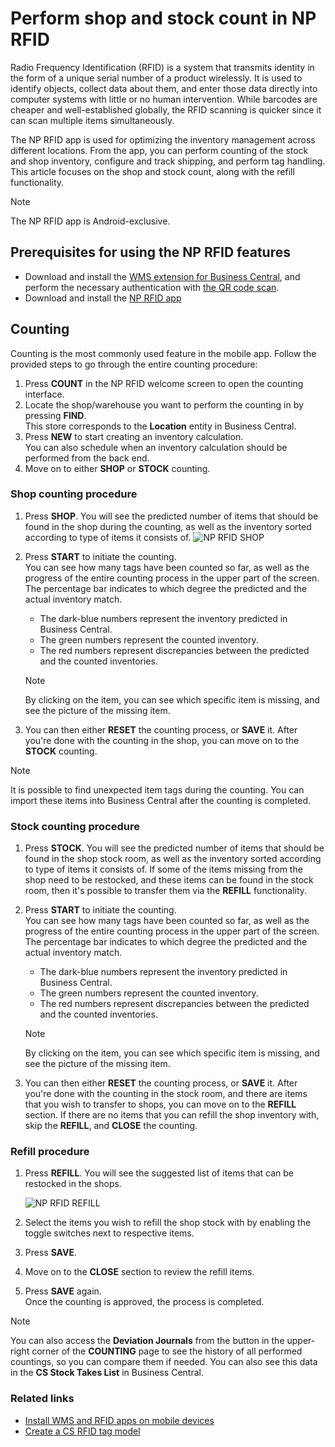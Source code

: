 # Perform shop and stock count in NP RFID

Radio Frequency Identification (RFID) is a system that transmits identity in the form of a unique serial number of a product wirelessly. It is used to identify objects, collect data about them, and enter those data directly into computer systems with little or no human intervention. While barcodes are cheaper and well-established globally, the RFID scanning is quicker since it can scan multiple items simultaneously. 

The NP RFID app is used for optimizing the inventory management across different locations. From the app, you can perform counting of the stock and shop inventory, configure and track shipping, and perform tag handling. This article focuses on the shop and stock count, along with the refill functionality. 

> [!Note]
> The NP RFID app is Android-exclusive.

## Prerequisites for using the NP RFID features

- Download and install the [WMS extension for Business Central](Install-NP-WMS.md), and perform the necessary authentication with [the QR code scan](create-qr-codes.md).
- Download and install the [NP RFID app](../howto/install-mobile-apps.md)

## Counting

Counting is the most commonly used feature in the mobile app. Follow the provided steps to go through the entire counting procedure:

1. Press **COUNT** in the NP RFID welcome screen to open the counting interface. 
2. Locate the shop/warehouse you want to perform the counting in by pressing **FIND**.      
   This store corresponds to the **Location** entity in Business Central. 
3. Press **NEW** to start creating an inventory calculation.          
   You can also schedule when an inventory calculation should be performed from the back end.
4. Move on to either **SHOP** or **STOCK** counting.

### Shop counting procedure

1. Press **SHOP**.
   You will see the predicted number of items that should be found in the shop during the counting, as well as the inventory sorted according to type of items it consists of. 
   ![NP RFID SHOP](../images/NP_RFID_SHOP.PNG)
2. Press **START** to initiate the counting.   
   You can see how many tags have been counted so far, as well as the progress of the entire counting process in the upper part of the screen. The percentage bar indicates to which degree the predicted and the actual inventory match. 
   - The dark-blue numbers represent the inventory predicted in Business Central.
   - The green numbers represent the counted inventory.
   - The red numbers represent discrepancies between the predicted and the counted inventories. 

    > [!Note]
    > By clicking on the item, you can see which specific item is missing, and see the picture of the missing item.

3. You can then either **RESET** the counting process, or **SAVE** it. 
   After you're done with the counting in the shop, you can move on to the **STOCK** counting.

> [!Note]
> It is possible to find unexpected item tags during the counting. You can import these items into Business Central after the counting is completed. 

### Stock counting procedure

1. Press **STOCK**.
   You will see the predicted number of items that should be found in the shop stock room, as well as the inventory sorted according to type of items it consists of. If some of the items missing from the shop need to be restocked, and these items can be found in the stock room, then it's possible to transfer them via the **REFILL** functionality. 
2. Press **START** to initiate the counting.   
   You can see how many tags have been counted so far, as well as the progress of the entire counting process in the upper part of the screen. The percentage bar indicates to which degree the predicted and the actual inventory match. 
   - The dark-blue numbers represent the inventory predicted in Business Central.
   - The green numbers represent the counted inventory.
   - The red numbers represent discrepancies between the predicted and the counted inventories. 

    > [!Note]
    > By clicking on the item, you can see which specific item is missing, and see the picture of the missing item.

3. You can then either **RESET** the counting process, or **SAVE** it. 
   After you're done with the counting in the stock room, and there are items that you wish to transfer to shops, you can move on to the **REFILL** section.
   If there are no items that you can refill the shop inventory with, skip the **REFILL**, and **CLOSE** the counting. 

### Refill procedure

1. Press **REFILL**. 
   You will see the suggested list of items that can be restocked in the shops. 

   ![NP RFID REFILL](../images/NP_RFID_REFILL.PNG)

2. Select the items you wish to refill the shop stock with by enabling the toggle switches next to respective items. 
3. Press **SAVE**.
4. Move on to the **CLOSE** section to review the refill items. 
5. Press **SAVE** again.    
   Once the counting is approved, the process is completed. 

> [!Note]
> You can also access the **Deviation Journals** from the button in the upper-right corner of the **COUNTING** page to see the history of all performed countings, so you can compare them if needed. You can also see this data in the **CS Stock Takes List** in Business Central. 

### Related links

- [Install WMS and RFID apps on mobile devices](install-mobile-apps.md)
- [Create a CS RFID tag model](create_rfid_tag_model.md)
